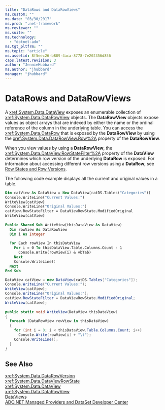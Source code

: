 ```yaml
---
title: "DataRows and DataRowViews"
ms.custom: ""
ms.date: "03/30/2017"
ms.prod: ".net-framework"
ms.reviewer: ""
ms.suite: ""
ms.technology: 
  - "dotnet-ado"
ms.tgt_pltfrm: ""
ms.topic: "article"
ms.assetid: 8f5eec26-b809-4aca-8778-7e202356d856
caps.latest.revision: 3
author: "JennieHubbard"
ms.author: "jhubbard"
manager: "jhubbard"
---
```

# DataRows and DataRowViews
A <xref:System.Data.DataView> exposes an enumerable collection of <xref:System.Data.DataRowView> objects. The **DataRowView** objects expose values as object arrays that are indexed by either the name or the ordinal reference of the column in the underlying table. You can access the <xref:System.Data.DataRow> that is exposed by the **DataRowView** by using the <xref:System.Data.DataRowView.Row%2A> property of the **DataRowView**.  
  
 When you view values by using a **DataRowView**, the <xref:System.Data.DataView.RowStateFilter%2A> property of the **DataView** determines which row version of the underlying **DataRow** is exposed. For information about accessing different row versions using a **DataRow**, see [Row States and Row Versions](../../../../../docs/framework/data/adonet/dataset-datatable-dataview/row-states-and-row-versions.md).  
  
 The following code example displays all the current and original values in a table.  
  
```vb  
Dim catView As DataView = New DataView(catDS.Tables("Categories"))  
Console.WriteLine("Current Values:")  
WriteView(catView)  
Console.WriteLine("Original Values:")  
catView.RowStateFilter = DataViewRowState.ModifiedOriginal  
WriteView(catView)      
  
Public Shared Sub WriteView(thisDataView As DataView)  
  Dim rowView As DataRowView  
  Dim i As Integer  
  
  For Each rowView In thisDataView  
    For i = 0 To thisDataView.Table.Columns.Count - 1  
      Console.Write(rowView(i) & vbTab)  
    Next  
    Console.WriteLine()  
  Next  
End Sub  
```  
  
```csharp  
DataView catView = new DataView(catDS.Tables["Categories"]);  
Console.WriteLine("Current Values:");  
WriteView(catView);  
Console.WriteLine("Original Values:");  
catView.RowStateFilter = DataViewRowState.ModifiedOriginal;  
WriteView(catView);  
  
public static void WriteView(DataView thisDataView)  
{  
  foreach (DataRowView rowView in thisDataView)  
  {  
    for (int i = 0; i < thisDataView.Table.Columns.Count; i++)  
      Console.Write(rowView[i] + "\t");  
    Console.WriteLine();  
  }  
}  
```  
  
## See Also  
 <xref:System.Data.DataRowVersion>   
 <xref:System.Data.DataViewRowState>   
 <xref:System.Data.DataView>   
 <xref:System.Data.DataRowView>   
 [DataViews](../../../../../docs/framework/data/adonet/dataset-datatable-dataview/dataviews.md)   
 [ADO.NET Managed Providers and DataSet Developer Center](http://go.microsoft.com/fwlink/?LinkId=217917)
